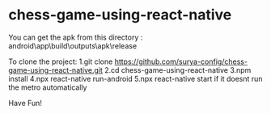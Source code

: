 # chess-game-using-react-native

You can get the apk from this directory : android\app\build\outputs\apk\release

To clone the project:
1.git clone https://github.com/surya-config/chess-game-using-react-native.git
2.cd chess-game-using-react-native
3.npm install
4.npx react-native run-android
5.npx react-native start if it doesnt run the metro automatically

Have Fun!
